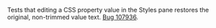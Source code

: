 Tests that editing a CSS property value in the Styles pane restores the original, non-trimmed value text. [Bug 107936](https://bugs.webkit.org/show_bug.cgi?id=107936).
